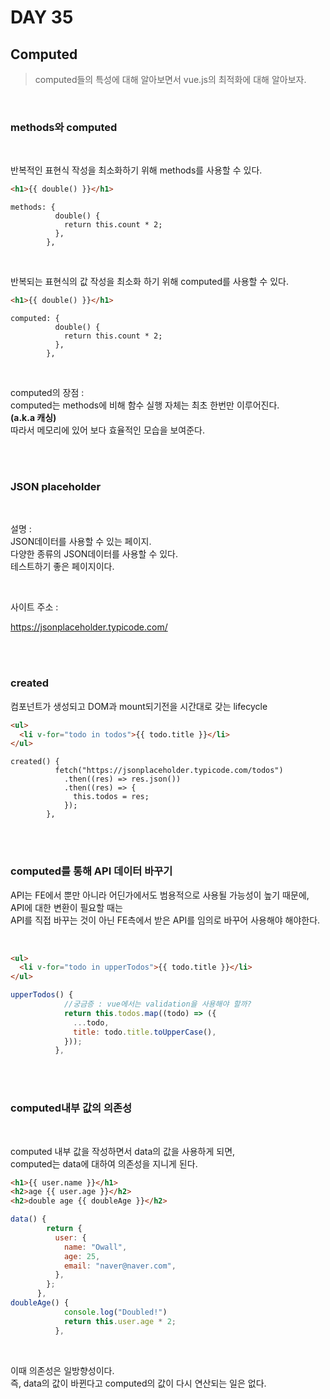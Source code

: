 # DAY 35

## Computed

> computed들의 특성에 대해 알아보면서 vue.js의 최적화에 대해 알아보자.

<br>

### methods와 computed

<br>

반복적인 표현식 작성을 최소화하기 위해 methods를 사용할 수 있다.

```html
<h1>{{ double() }}</h1>
```

```JS
methods: {
          double() {
            return this.count * 2;
          },
        },
```

<br>

반복되는 표현식의 값 작성을 최소화 하기 위해 computed를 사용할 수 있다.

```html
<h1>{{ double() }}</h1>
```

```JS
computed: {
          double() {
            return this.count * 2;
          },
        },
```

<br>

computed의 장점 : <br>
computed는 methods에 비해 함수 실행 자체는 최초 한번만 이루어진다.<br> **(a.k.a 캐싱)**<br>
따라서 메모리에 있어 보다 효율적인 모습을 보여준다.

<br>
<br>

### JSON placeholder

<br>

설명 : <br>
JSON데이터를 사용할 수 있는 페이지.<br>
다양한 종류의 JSON데이터를 사용할 수 있다.<br>
테스트하기 좋은 페이지이다.<br>

<br>

사이트 주소 :

https://jsonplaceholder.typicode.com/

<br>
<br>

### created

컴포넌트가 생성되고 DOM과 mount되기전을 시간대로 갖는 lifecycle

```HTML
<ul>
  <li v-for="todo in todos">{{ todo.title }}</li>
</ul>
```

```Js
created() {
          fetch("https://jsonplaceholder.typicode.com/todos")
            .then((res) => res.json())
            .then((res) => {
              this.todos = res;
            });
        },
```

<br>
<br>

### computed를 통해 API 데이터 바꾸기

API는 FE에서 뿐만 아니라 어딘가에서도 범용적으로 사용될 가능성이 높기 때문에,<br>
API에 대한 변환이 필요할 때는<br>
API를 직접 바꾸는 것이 아닌 FE측에서 받은 API를 임의로 바꾸어 사용해야 해야한다.<br>

<br>

```html
<ul>
  <li v-for="todo in upperTodos">{{ todo.title }}</li>
</ul>
```

```js
upperTodos() {
            //궁금증 : vue에서는 validation을 사용해야 할까?
            return this.todos.map((todo) => ({
              ...todo,
              title: todo.title.toUpperCase(),
            }));
          },
```

<br>
<br>

### computed내부 값의 의존성

<br>

computed 내부 값을 작성하면서 data의 값을 사용하게 되면,<br>
computed는 data에 대하여 의존성을 지니게 된다.

```html
<h1>{{ user.name }}</h1>
<h2>age {{ user.age }}</h2>
<h2>double age {{ doubleAge }}</h2>
```

```js
data() {
        return {
          user: {
            name: "Owall",
            age: 25,
            email: "naver@naver.com",
          },
        };
      },
doubleAge() {
            console.log("Doubled!")
            return this.user.age * 2;
          },
```

<br>

이때 의존성은 일방향성이다.<br>
즉, data의 값이 바뀐다고 computed의 값이 다시 연산되는 일은 없다.
